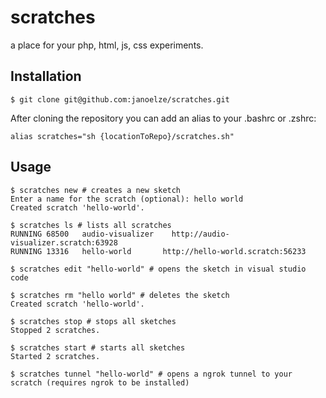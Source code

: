 # scratches

a place for your php, html, js, css experiments.

## Installation

```
$ git clone git@github.com:janoelze/scratches.git
```

After cloning the repository you can add an alias to your .bashrc or .zshrc:

```
alias scratches="sh {locationToRepo}/scratches.sh"
```

## Usage

```
$ scratches new # creates a new sketch
Enter a name for the scratch (optional): hello world
Created scratch 'hello-world'.
```

```
$ scratches ls # lists all scratches
RUNNING	68500	audio-visualizer	http://audio-visualizer.scratch:63928
RUNNING	13316	hello-world	      http://hello-world.scratch:56233
```

```
$ scratches edit "hello-world" # opens the sketch in visual studio code
```

```
$ scratches rm "hello world" # deletes the sketch
Created scratch 'hello-world'.
```

```
$ scratches stop # stops all sketches
Stopped 2 scratches.
```

```
$ scratches start # starts all sketches
Started 2 scratches.
```

```
$ scratches tunnel "hello-world" # opens a ngrok tunnel to your scratch (requires ngrok to be installed)
```